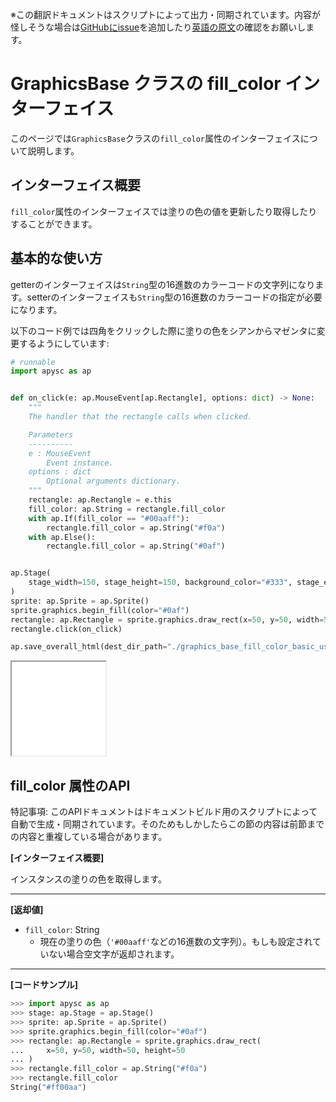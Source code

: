 <span class="inconspicuous-txt">※この翻訳ドキュメントはスクリプトによって出力・同期されています。内容が怪しそうな場合は<a href="https://github.com/simon-ritchie/apysc/issues" target="_blank">GitHubにissue</a>を追加したり[英語の原文](https://simon-ritchie.github.io/apysc/en/graphics_base_fill_color.html)の確認をお願いします。</span>

# GraphicsBase クラスの fill_color インターフェイス

このページでは`GraphicsBase`クラスの`fill_color`属性のインターフェイスについて説明します。

## インターフェイス概要

`fill_color`属性のインターフェイスでは塗りの色の値を更新したり取得したりすることができます。

## 基本的な使い方

getterのインターフェイスは`String`型の16進数のカラーコードの文字列になります。setterのインターフェイスも`String`型の16進数のカラーコードの指定が必要になります。

以下のコード例では四角をクリックした際に塗りの色をシアンからマゼンタに変更するようにしています:

```py
# runnable
import apysc as ap


def on_click(e: ap.MouseEvent[ap.Rectangle], options: dict) -> None:
    """
    The handler that the rectangle calls when clicked.

    Parameters
    ----------
    e : MouseEvent
        Event instance.
    options : dict
        Optional arguments dictionary.
    """
    rectangle: ap.Rectangle = e.this
    fill_color: ap.String = rectangle.fill_color
    with ap.If(fill_color == "#00aaff"):
        rectangle.fill_color = ap.String("#f0a")
    with ap.Else():
        rectangle.fill_color = ap.String("#0af")


ap.Stage(
    stage_width=150, stage_height=150, background_color="#333", stage_elem_id="stage"
)
sprite: ap.Sprite = ap.Sprite()
sprite.graphics.begin_fill(color="#0af")
rectangle: ap.Rectangle = sprite.graphics.draw_rect(x=50, y=50, width=50, height=50)
rectangle.click(on_click)

ap.save_overall_html(dest_dir_path="./graphics_base_fill_color_basic_usage/")
```

<iframe src="static/graphics_base_fill_color_basic_usage/index.html" width="150" height="150"></iframe>

## fill_color 属性のAPI

<span class="inconspicuous-txt">特記事項: このAPIドキュメントはドキュメントビルド用のスクリプトによって自動で生成・同期されています。そのためもしかしたらこの節の内容は前節までの内容と重複している場合があります。</span>

**[インターフェイス概要]**

インスタンスの塗りの色を取得します。<hr>

**[返却値]**

- `fill_color`: String
  - 現在の塗りの色（`'#00aaff'`などの16進数の文字列）。もしも設定されていない場合空文字が返却されます。

<hr>

**[コードサンプル]**

```py
>>> import apysc as ap
>>> stage: ap.Stage = ap.Stage()
>>> sprite: ap.Sprite = ap.Sprite()
>>> sprite.graphics.begin_fill(color="#0af")
>>> rectangle: ap.Rectangle = sprite.graphics.draw_rect(
...     x=50, y=50, width=50, height=50
... )
>>> rectangle.fill_color = ap.String("#f0a")
>>> rectangle.fill_color
String("#ff00aa")
```